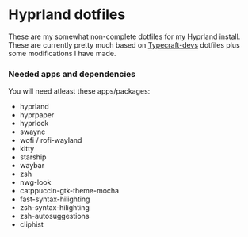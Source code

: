 # Hyprland dotfiles

These are my somewhat non-complete dotfiles for my Hyprland install. These are currently pretty much based on [Typecraft-devs](https://github.com/typecraft-dev/dotfiles) dotfiles
plus some modifications I have made.


### Needed apps and dependencies

You will need atleast these apps/packages:

- hyprland
- hyprpaper
- hyprlock
- swaync
- wofi / rofi-wayland
- kitty
- starship
- waybar
- zsh
- nwg-look
- catppuccin-gtk-theme-mocha
- fast-syntax-hilighting
- zsh-syntax-hilighting
- zsh-autosuggestions
- cliphist
